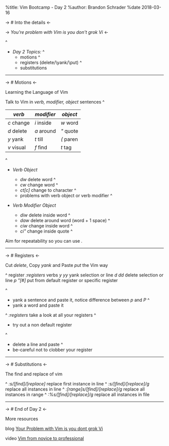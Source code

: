 %title: Vim Bootcamp - Day 2
%author: Brandon Schrader
%date 2018-03-16

-> # Into the details <-

-> *You're problem with Vim is you don't grok Vi* <-

^
* _Day 2 Topics:_
    ^
    - motions
    ^
    - registers (delete/\yank/\put)
    ^
    - substitutions

---

-> # Motions <-

Learning the Language of Vim

Talk to Vim in *verb, modifier, object* sentences
^

|   *verb*   | *modifier* |  *object* |
|----------|----------|---------|
| *c* change | *i* inside | *w* word  |
| *d* delete | *a* around | *"* quote |
| *y* yank   | *t* till   | *(* paren |
| *v* visual | *f* find   | *t* tag   |

^
* _Verb Object_
    - *dw* delete word
    ^
    - *cw* change word
    ^
    - *ct[c]* change to character
    ^
    - problems with verb object or verb modifier
    ^

* _Verb Modifier Object_
    - *diw* delete inside word
    ^
    - *daw* delete around word (word + 1 space)
    ^
    - *ciw* change inside word
    ^
    - *ci"* change inside quote
    ^

Aim for repeatability so you can use *.*

---

-> # Registers <-

Cut *delete*, Copy *yank* and Paste *put* the Vim way

^
register    *:registers*
verbs       *y* *yy* yank selection or line
            *d* *dd* delete selection or line
            *p* *"[#]* put from default register or specific register

^
- yank a sentence and paste it, notice difference between *p* and *P*
^
- yank a word and paste it

^
*:registers* take a look at all your registers
^
- try out a non default register

^
- delete a line and paste
^
- be-careful not to clobber your register

---

-> # Substitutions <-

The find and replace of vim

^
*:s/[find]/[replace]* replace first instance in line
^
*:s/[find]/[replace]/g* replace all instances in line
^
*:[range]s/[find]/[replace]/g* replace all instances in range
^
*:%s/[find]/[replace]/g* replace all instances in file

---

-> # End of Day 2 <-

More resources

blog    [Your Problem with Vim is you dont grok Vi](http://stackoverflow.com/questions/1218390/what-is-your-most-productive-shortcut-with-vim/1220118#1220118)

video   [Vim from novice to professional](http://derekwyatt.org/vim/tutorials/novice/)
